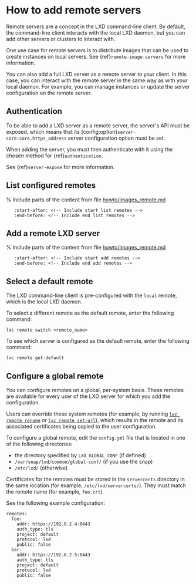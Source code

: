 # How to add remote servers

Remote servers are a concept in the LXD command-line client.
By default, the command-line client interacts with the local LXD daemon, but you can add other servers or clusters to interact with.

One use case for remote servers is to distribute images that can be used to create instances on local servers.
See {ref}`remote-image-servers` for more information.

You can also add a full LXD server as a remote server to your client.
In this case, you can interact with the remote server in the same way as with your local daemon.
For example, you can manage instances or update the server configuration on the remote server.

## Authentication

To be able to add a LXD server as a remote server, the server's API must be exposed, which means that its {config:option}`server-core:core.https_address` server configuration option must be set.

When adding the server, you must then authenticate with it using the chosen method for {ref}`authentication`.

See {ref}`server-expose` for more information.

## List configured remotes

% Include parts of the content from file [howto/images_remote.md](howto/images_remote.md)
```{include} howto/images_remote.md
   :start-after: <!-- Include start list remotes -->
   :end-before: <!-- Include end list remotes -->
```

## Add a remote LXD server

% Include parts of the content from file [howto/images_remote.md](howto/images_remote.md)
```{include} howto/images_remote.md
   :start-after: <!-- Include start add remotes -->
   :end-before: <!-- Include end add remotes -->
```

## Select a default remote

The LXD command-line client is pre-configured with the `local` remote, which is the local LXD daemon.

To select a different remote as the default remote, enter the following command:

    lxc remote switch <remote_name>

To see which server is configured as the default remote, enter the following command:

    lxc remote get-default

## Configure a global remote

You can configure remotes on a global, per-system basis.
These remotes are available for every user of the LXD server for which you add the configuration.

Users can override these system remotes (for example, by running [`lxc remote rename`](lxc_remote_rename.md) or [`lxc remote set-url`](lxc_remote_set-url.md)), which results in the remote and its associated certificates being copied to the user configuration.

To configure a global remote, edit the `config.yml` file that is located in one of the following directories:

- the directory specified by `LXD_GLOBAL_CONF` (if defined)
- `/var/snap/lxd/common/global-conf/` (if you use the snap)
- `/etc/lxd/` (otherwise)

Certificates for the remotes must be stored in the `servercerts` directory in the same location (for example, `/etc/lxd/servercerts/`).
They must match the remote name (for example, `foo.crt`).

See the following example configuration:

```
remotes:
  foo:
    addr: https://192.0.2.4:8443
    auth_type: tls
    project: default
    protocol: lxd
    public: false
  bar:
    addr: https://192.0.2.5:8443
    auth_type: tls
    project: default
    protocol: lxd
    public: false
```
